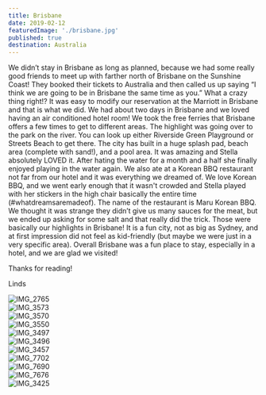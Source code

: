 ```yaml
---
title: Brisbane
date: 2019-02-12
featuredImage: './brisbane.jpg'
published: true
destination: Australia
---
```


We didn’t stay in Brisbane as long as planned, because we had some really good friends to meet up with farther north of Brisbane on the Sunshine Coast! They booked their tickets to Australia and then called us up saying “I think we are going to be in Brisbane the same time as you.” What a crazy thing right!? It was easy to modify our reservation at the Marriott in Brisbane and that is what we did. We had about two days in Brisbane and we loved having an air conditioned hotel room! We took the free ferries that Brisbane offers a few times to get to different areas. The highlight was going over to the park on the river. You can look up either Riverside Green Playground or Streets Beach to get there. The city has built in a huge splash pad, beach area (complete with sand!), and a pool area. It was amazing and Stella absolutely LOVED it. After hating the water for a month and a half she finally enjoyed playing in the water again. We also ate at a Korean BBQ restaurant not far from our hotel and it was everything we dreamed of. We love Korean BBQ, and we went early enough that it wasn't crowded and Stella played with her stickers in the high chair basically the entire time (#whatdreamsaremadeof). The name of the restaurant is Maru Korean BBQ. We thought it was strange they didn’t give us many sauces for the meat, but we ended up asking for some salt and that really did the trick. Those were basically our highlights in Brisbane! It is a fun city, not as big as Sydney, and at first impression did not feel as kid-friendly (but maybe we were just in a very specific area). Overall Brisbane was a fun place to stay, especially in a hotel, and we are glad we visited! 

Thanks for reading!

Linds

![IMG_2765](IMG_2765.jpg)
<br />
![IMG_3573](IMG_3573.JPG)
<br />
![IMG_3570](IMG_3570.JPG)
<br />
![IMG_3550](IMG_3550.JPG)
<br />
![IMG_3497](IMG_3497.JPG)
<br />
![IMG_3496](IMG_3496.JPG)
<br />
![IMG_3457](IMG_3457.JPG)
<br />
![IMG_7702](IMG_7702.JPG)
<br />
![IMG_7690](IMG_7690.JPG)
<br />
![IMG_7676](IMG_7676.JPG)
<br />
![IMG_3425](IMG_3425.JPG)